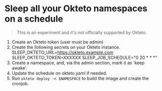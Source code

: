 # Sleep all your Okteto namespaces on a schedule

> This is an experiment and it's not officially supported by Okteto. 

1. Create an Okteto token (user must be admin)
1. Create the following secrets on your Okteto instance.
    SLEEP_OKTETO_URL=https://okteto.example.com
    SLEEP_OKTETO_TOKEN=XXXXXX
    SLEEP_JOB_SCHEDULE="0 20 * * *"
1. Create a namespace, and, via the admin section, mark it as 'keep awake'. 
1. Update the schedule on okteto.yaml if needed.
1. Run `okteto deploy -n $NAMESPACE` to build the image and create the cronjob.


